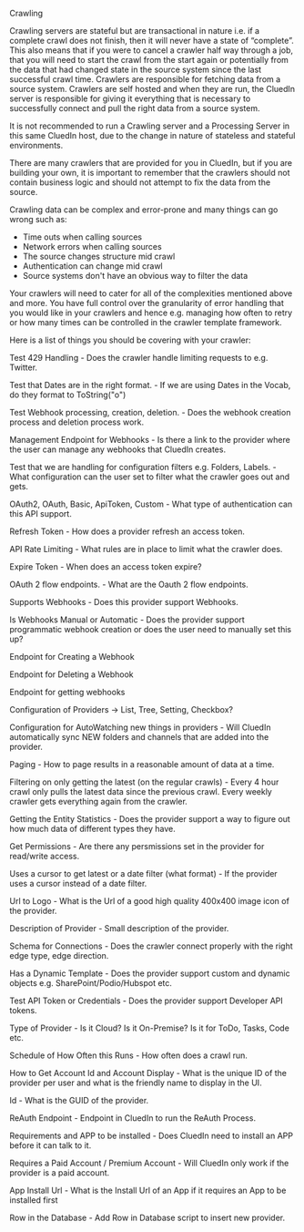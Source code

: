 Crawling

Crawling servers are stateful but are transactional in nature i.e. if a complete crawl does not finish, then it will never have a state of “complete”. This also means that if you were to cancel a crawler half way through a job, that you will need to start the crawl from the start again or potentially from the data that had changed state in the source system since the last successful crawl time. Crawlers are responsible for fetching data from a source system. Crawlers are self hosted and when they are run, the CluedIn server is responsible for giving it everything that is necessary to successfully connect and pull the right data from a source system. 

It is not recommended to run a Crawling server and a Processing Server in this same CluedIn host, due to the change in nature of stateless and stateful environments. 

There are many crawlers that are provided for you in CluedIn, but if you are building your own, it is important to remember that the crawlers should not contain business logic and should not attempt to fix the data from the source. 

Crawling data can be complex and error-prone and many things can go wrong such as:

 - Time outs when calling sources
 - Network errors when calling sources
 - The source changes structure mid crawl
 - Authentication can change mid crawl
 - Source systems don't have an obvious way to filter the data

 Your crawlers will need to cater for all of the complexities mentioned above and more. You have full control over the granularity of error handling that you would like in your crawlers and hence e.g. managing how often to retry or how many times can be controlled in the crawler template framework.

 Here is a list of things you should be covering with your crawler: 

Test 429 Handling - Does the crawler handle limiting requests to e.g. Twitter. 

Test that Dates are in the right format. - If we are using Dates in the Vocab, do they format to ToString("o") 

Test Webhook processing, creation, deletion. - Does the webhook creation process and deletion process work. 

Management Endpoint for Webhooks - Is there a link to the provider where the user can manage any webhooks that CluedIn creates. 

Test that we are handling for configuration filters e.g. Folders, Labels. - What configuration can the user set to filter what the crawler goes out and gets. 

OAuth2, OAuth, Basic, ApiToken, Custom - What type of authentication can this API support. 

Refresh Token - How does a provider refresh an access token. 

API Rate Limiting  - What rules are in place to limit what the crawler does. 

Expire Token - When does an access token expire? 

OAuth 2 flow endpoints. - What are the Oauth 2 flow endpoints. 

Supports Webhooks - Does this provider support Webhooks. 

Is Webhooks Manual or Automatic  - Does the provider support programmatic webhook creation or does the user need to manually set this up? 

Endpoint for Creating a Webhook  

Endpoint for Deleting a Webhook  

Endpoint for getting webhooks  

Configuration of Providers -> List, Tree, Setting, Checkbox? 

Configuration for AutoWatching new things in providers - Will CluedIn automatically sync NEW folders and channels that are added into the provider. 

Paging - How to page results in a reasonable amount of data at a time. 

Filtering on only getting the latest (on the regular crawls) - Every 4 hour crawl only pulls the latest data since the previous crawl. Every weekly crawler gets everything again from the crawler. 

Getting the Entity Statistics - Does the provider support a way to figure out how much data of different types they have. 

Get Permissions - Are there any persmissions set in the provider for read/write access. 

Uses a cursor to get latest or a date filter (what format) - If the provider uses a cursor instead of a date filter. 

Url to Logo - What is the Url of a good high quality 400x400 image icon of the provider. 

Description of Provider - Small description of the provider. 

Schema for Connections - Does the crawler connect properly with the right edge type, edge direction. 

Has a Dynamic Template - Does the provider support custom and dynamic objects e.g. SharePoint/Podio/Hubspot etc. 

Test API Token or Credentials - Does the provider support Developer API tokens. 

Type of Provider - Is it Cloud? Is it On-Premise? Is it for ToDo, Tasks, Code etc. 

Schedule of How Often this Runs - How often does a crawl run. 

How to Get Account Id and Account Display - What is the unique ID of the provider per user and what is the friendly name to display in the UI. 

Id - What is the GUID of the provider. 

ReAuth Endpoint - Endpoint in CluedIn to run the ReAuth Process. 

Requirements and APP to be installed - Does CluedIn need to install an APP before it can talk to it. 

Requires a Paid Account / Premium Account - Will CluedIn only work if the provider is a paid account. 

App Install Url - What is the Install Url of an App if it requires an App to be installed first 

Row in the Database - Add Row in Database script to insert new provider. 

 